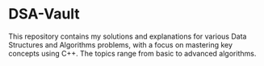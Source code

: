 # DSA-Vault
This repository contains my solutions and explanations for various Data Structures and Algorithms problems, with a focus on mastering key concepts using C++. The topics range from basic to advanced algorithms.
